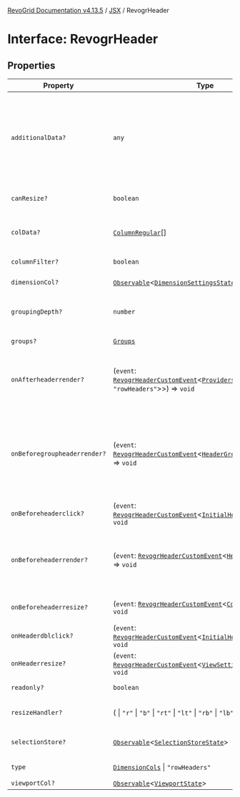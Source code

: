[RevoGrid Documentation v4.13.5](README.md) / [JSX](Namespace.JSX.md) / RevogrHeader

# Interface: RevogrHeader

## Properties

| Property | Type | Description | Defined in |
| ------ | ------ | ------ | ------ |
| `additionalData?` | `any` | Extra properties to pass into header renderer, such as vue or react components to handle parent | [src/components.d.ts:1901](https://github.com/revolist/revogrid/blob/f32590b4b251a55e7610f26e48cd67947bdd6441/src/components.d.ts#L1901) |
| `canResize?` | `boolean` | If columns can be resized | [src/components.d.ts:1905](https://github.com/revolist/revogrid/blob/f32590b4b251a55e7610f26e48cd67947bdd6441/src/components.d.ts#L1905) |
| `colData?` | [`ColumnRegular`](Interface.ColumnRegular.md)[] | Columns - defines an array of grid columns. | [src/components.d.ts:1909](https://github.com/revolist/revogrid/blob/f32590b4b251a55e7610f26e48cd67947bdd6441/src/components.d.ts#L1909) |
| `columnFilter?` | `boolean` | Column filter | [src/components.d.ts:1913](https://github.com/revolist/revogrid/blob/f32590b4b251a55e7610f26e48cd67947bdd6441/src/components.d.ts#L1913) |
| `dimensionCol?` | [`Observable`](TypeAlias.Observable.md)\<[`DimensionSettingsState`](Interface.DimensionSettingsState.md)\> | Dimension settings X | [src/components.d.ts:1917](https://github.com/revolist/revogrid/blob/f32590b4b251a55e7610f26e48cd67947bdd6441/src/components.d.ts#L1917) |
| `groupingDepth?` | `number` | Grouping depth, how many levels of grouping | [src/components.d.ts:1921](https://github.com/revolist/revogrid/blob/f32590b4b251a55e7610f26e48cd67947bdd6441/src/components.d.ts#L1921) |
| `groups?` | [`Groups`](TypeAlias.Groups.md) | Column groups | [src/components.d.ts:1925](https://github.com/revolist/revogrid/blob/f32590b4b251a55e7610f26e48cd67947bdd6441/src/components.d.ts#L1925) |
| `onAfterheaderrender?` | (`event`: [`RevogrHeaderCustomEvent`](Interface.RevogrHeaderCustomEvent.md)\<[`Providers`](TypeAlias.Providers.md)\<[`DimensionCols`](TypeAlias.DimensionCols.md) \| `"rowHeaders"`\>\>) => `void` | After all header cells rendered. Finalizes cell rendering. | [src/components.d.ts:1929](https://github.com/revolist/revogrid/blob/f32590b4b251a55e7610f26e48cd67947bdd6441/src/components.d.ts#L1929) |
| `onBeforegroupheaderrender?` | (`event`: [`RevogrHeaderCustomEvent`](Interface.RevogrHeaderCustomEvent.md)\<[`HeaderGroupRendererProps`](TypeAlias.HeaderGroupRendererProps.md)\>) => `void` | Before each group header cell render function. Allows to override group header cell properties | [src/components.d.ts:1933](https://github.com/revolist/revogrid/blob/f32590b4b251a55e7610f26e48cd67947bdd6441/src/components.d.ts#L1933) |
| `onBeforeheaderclick?` | (`event`: [`RevogrHeaderCustomEvent`](Interface.RevogrHeaderCustomEvent.md)\<[`InitialHeaderClick`](TypeAlias.InitialHeaderClick.md)\>) => `void` | On initial header click | [src/components.d.ts:1937](https://github.com/revolist/revogrid/blob/f32590b4b251a55e7610f26e48cd67947bdd6441/src/components.d.ts#L1937) |
| `onBeforeheaderrender?` | (`event`: [`RevogrHeaderCustomEvent`](Interface.RevogrHeaderCustomEvent.md)\<[`HeaderRenderProps`](TypeAlias.HeaderRenderProps.md)\>) => `void` | Before each header cell render function. Allows to override cell properties | [src/components.d.ts:1941](https://github.com/revolist/revogrid/blob/f32590b4b251a55e7610f26e48cd67947bdd6441/src/components.d.ts#L1941) |
| `onBeforeheaderresize?` | (`event`: [`RevogrHeaderCustomEvent`](Interface.RevogrHeaderCustomEvent.md)\<[`ColumnRegular`](Interface.ColumnRegular.md)[]\>) => `void` | On before header resize | [src/components.d.ts:1945](https://github.com/revolist/revogrid/blob/f32590b4b251a55e7610f26e48cd67947bdd6441/src/components.d.ts#L1945) |
| `onHeaderdblclick?` | (`event`: [`RevogrHeaderCustomEvent`](Interface.RevogrHeaderCustomEvent.md)\<[`InitialHeaderClick`](TypeAlias.InitialHeaderClick.md)\>) => `void` | On header double click | [src/components.d.ts:1949](https://github.com/revolist/revogrid/blob/f32590b4b251a55e7610f26e48cd67947bdd6441/src/components.d.ts#L1949) |
| `onHeaderresize?` | (`event`: [`RevogrHeaderCustomEvent`](Interface.RevogrHeaderCustomEvent.md)\<[`ViewSettingSizeProp`](TypeAlias.ViewSettingSizeProp.md)\>) => `void` | On header resize | [src/components.d.ts:1953](https://github.com/revolist/revogrid/blob/f32590b4b251a55e7610f26e48cd67947bdd6441/src/components.d.ts#L1953) |
| `readonly?` | `boolean` | Readonly mode | [src/components.d.ts:1957](https://github.com/revolist/revogrid/blob/f32590b4b251a55e7610f26e48cd67947bdd6441/src/components.d.ts#L1957) |
| `resizeHandler?` | ( \| `"r"` \| `"b"` \| `"rt"` \| `"lt"` \| `"rb"` \| `"lb"` \| `"l"` \| `"t"`)[] | Defines resize position | [src/components.d.ts:1961](https://github.com/revolist/revogrid/blob/f32590b4b251a55e7610f26e48cd67947bdd6441/src/components.d.ts#L1961) |
| `selectionStore?` | [`Observable`](TypeAlias.Observable.md)\<[`SelectionStoreState`](TypeAlias.SelectionStoreState.md)\> | Selection, range, focus | [src/components.d.ts:1965](https://github.com/revolist/revogrid/blob/f32590b4b251a55e7610f26e48cd67947bdd6441/src/components.d.ts#L1965) |
| `type` | [`DimensionCols`](TypeAlias.DimensionCols.md) \| `"rowHeaders"` | Column type | [src/components.d.ts:1969](https://github.com/revolist/revogrid/blob/f32590b4b251a55e7610f26e48cd67947bdd6441/src/components.d.ts#L1969) |
| `viewportCol?` | [`Observable`](TypeAlias.Observable.md)\<[`ViewportState`](Interface.ViewportState.md)\> | Viewport X | [src/components.d.ts:1973](https://github.com/revolist/revogrid/blob/f32590b4b251a55e7610f26e48cd67947bdd6441/src/components.d.ts#L1973) |

